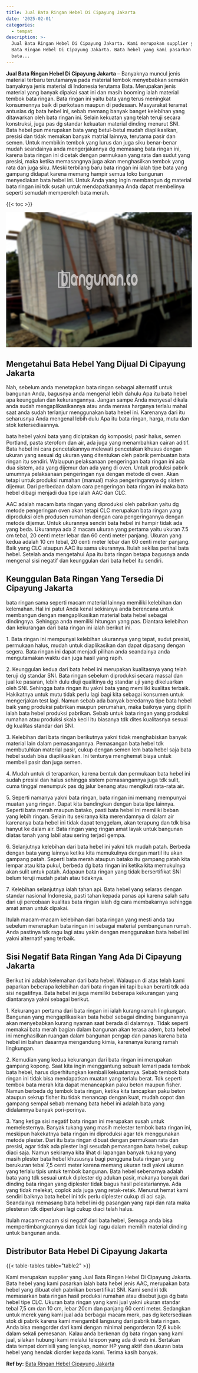 ```yaml
---
title: Jual Bata Ringan Hebel Di Cipayung Jakarta
date: '2025-02-01'
categories:
  - tempat
description: >-
  Jual Bata Ringan Hebel Di Cipayung Jakarta. Kami merupakan supplier yang Jual
  Bata Ringan Hebel Di Cipayung Jakarta. Bata hebel yang kami pasarkan ialah
  bata...
---
```


**Jual Bata Ringan Hebel Di Cipayung Jakarta** – Banyaknya muncul jenis material terbaru terutamanya pada material tembok menyebabkan semakin banyaknya jenis material di Indonesia terutama Bata. Merupakan jenis material yang banyak dipakai saat ini dan masih booming ialah material tembok bata ringan. Bata ringan ini yaitu bata yang terus meningkat konsumennya baik di perkotaan maupun di pedesaan. Masyarakat teramat antusias dg bata hebel ini, sebab memang banyak banget kelebihan yang ditawarkan oleh bata ringan ini. Selain kekuatan yang telah teruji secara konstruksi, juga pas dg standar kekuatan material dinding menurut SNI. Bata hebel pun merupakan bata yang betul-betul mudah diaplikasikan, presisi dan tidak memakan banyak matrial lainnya, terutama pasir dan semen. Untuk membikin tembok yang lurus dan juga siku benar-benar mudah seandainya anda mengerjakannya dg memasang bata ringan ini, karena bata ringan ini dicetak dengan permukaan yang rata dan sudut yang presisi, maka ketika memasangnya juga akan menghasilkan tembok yang rata dan juga siku. Meski terbilang baru bata ringan ini ialah tipe bata yang gampang didapat karena memang hampir semua toko bangunan menyediakan bata hebel ini. Untuk Anda yang ingin membangun dg material bata ringan ini tdk susah untuk mendapatkannya Anda dapat membelinya seperti semudah memperoleh bata merah.

{{< toc >}}

![Jual Bata Ringan Hebel Di Cipayung Jakarta](/images/jual-hebel-murah-16.png)

## Mengetahui Bata Hebel Yang Dijual Di Cipayung Jakarta

Nah, sebelum anda menetapkan bata ringan sebagai alternatif untuk bangunan Anda, bagusnya anda mengenal lebih dahulu Apa itu bata hebel apa keunggulan dan kekurangannya. Jangan sampe Anda menyesal dikala anda sudah mengaplikasikannya atau anda merasa harganya terlalu mahal saat anda sudah terlanjur menggunakan bata hebel ini. Karenanya dari itu seharusnya Anda mengenal lebih dulu Apa itu bata ringan, harga, mutu dan stok ketersediaannya.

bata hebel yakni bata yang diciptakan dg komposisi; pasir halus, semen Portland, pasta sterofom dan air, ada juga yang menambahkan cairan aditif. Bata hebel ini cara pencetakannya melewati pencetakan khusus dengan ukuran yang sesuai dg ukuran yang ditentukan oleh pabrik pembuatan bata ringan itu sendiri. Walaupun pelaksanaan pengeringan bata ringan ini ada dua sistem, ada yang dijemur dan ada yang di oven. Untuk produksi pabrik umumnya pelaksanaan pengeringan nya dengan metode di oven. Akan tetapi untuk produksi rumahan (manual) maka pengeringannya dg sistem dijemur. Dari perbedaan dalam cara pengeringan bata ringan ini maka bata hebel dibagi menjadi dua tipe ialah AAC dan CLC.

AAC adalah macam bata ringan yang diproduksi oleh pabrikan yaitu dg metode pengeringan oven akan tetapi CLC merupakan bata ringan yang diproduksi oleh produsen rumahan dengan cara pengeringannya dengan metode dijemur. Untuk ukurannya sendiri bata hebel ini hampir tidak ada yang beda. Ukurannya ada 2 macam ukuran yang pertama yaitu ukuran 7.5 cm tebal, 20 centi meter lebar dan 60 centi meter panjang. Ukuran yang kedua adalah 10 cm tebal, 20 centi meter lebar dan 60 centi meter panjang. Baik yang CLC ataupun AAC itu sama ukurannya. Itulah sekilas perihal bata hebel. Setelah anda mengetahui Apa itu bata ringan betapa bagusnya anda mengenal sisi negatif dan keunggulan dari bata hebel itu sendiri.

## Keunggulan Bata Ringan Yang Tersedia Di Cipayung Jakarta

bata ringan sama seperti macam material lainnya memiliki kelebihan dan kelemahan. Hal ini patut Anda kenal sekiranya anda berencana untuk membangun dengan mengaplikasikan material bata hebel sebagai dindingnya. Sehingga anda memiliki hitungan yang pas. Diantara kelebihan dan kekurangan dari bata ringan ini ialah berikut ini.

1\. Bata ringan ini mempunyai kelebihan ukurannya yang tepat, sudut presisi, permukaan halus, mudah untuk diaplikasikan dan dapat dipasang dengan segera. Bata ringan ini dapat menjadi pilihan anda seandainya anda mengutamakan waktu dan juga hasil yang rapih.

2\. Keunggulan kedua dari bata hebel ini merupakan kualitasnya yang telah teruji dg standar SNI. Bata ringan sebelum diproduksi secara massal dan jual ke pasaran, lebih dulu diuji qualitinya dg standar uji yang dikeluarkan oleh SNI. Sehingga bata ringan itu yakni bata yang memiliki kualitas terbaik. Hakikatnya untuk mutu tidak perlu lagi bagi kita sebagai konsumen untuk mengerjakan test lagi. Namun sebab ada banyak beredarnya tipe bata hebel baik yang produksi pabrikan maupun perumahan, maka baiknya yang dipilih ialah bata hebel produksi pabrikan. Sebab untuk bata ringan yang produksi rumahan atau produksi skala kecil itu biasanya tdk dites kualitasnya sesuai dg kualitas standar dari SNI.

3\. Kelebihan dari bata ringan berikutnya yakni tidak menghabiskan banyak material lain dalam pemasangannya. Pemasangan bata hebel tdk membutuhkan material pasir, cukup dengan semen lem bata hebel saja bata hebel sudah bisa diaplikasikan. Ini tentunya menghemat biaya untuk membeli pasir dan juga semen.

4\. Mudah untuk di terapankan, karena bentuk dan permukaan bata hebel ini sudah presisi dan halus sehingga sistem pemasangannya juga tdk sulit, cuma tinggal menumpuk pas dg jalur benang atau mengikuti rata-rata air.

5\. Seperti namanya yakni bata ringan, bata ringan ini memang mempunyai muatan yang ringan. Dapat kita bandingkan dengan bata tipe lainnya. Seperti bata merah maupun batako, pasti bata hebel ini memiliki beban yang lebih ringan. Selain itu sekiranya kita merendamnya di dalam air karenanya bata hebel ini tidak dapat tenggelam, akan terapung dan tdk bisa hanyut ke dalam air. Bata ringan yang ringan amat layak untuk bangunan diatas tanah yang labil atau sering terjadi gempa.

6\. Selanjutnya kelebihan dari bata hebel ini yakni tdk mudah patah. Berbeda dengan bata yang lainnya ketika kita memukulnya dengan martil itu akan gampang patah. Seperti bata merah ataupun batako itu gampang patah kita lempar atau kita pukul, berbeda dg bata ringan ini ketika kita memukulnya akan sulit untuk patah. Adapaun bata ringan yang tidak bersertifikat SNI belum teruji mudah patah atau tidaknya.

7\. Kelebihan selanjutnya ialah tahan api. Bata hebel yang selaras dengan standar nasional Indonesia, pasti tahan kepada panas api karena salah satu dari uji percobaan kualitas bata ringan ialah dg cara membakarnya sehingga amat aman untuk dipakai.

Itulah macam-macam kelebihan dari bata ringan yang mesti anda tau sebelum menerapkan bata ringan ini sebagai material pembangunan rumah. Anda pastinya tdk ragu lagi atau yakin dengan menggunakan bata hebel ini yakni alternatif yang terbaik.

## Sisi Negatif Bata Ringan Yang Ada Di Cipayung Jakarta

Berikut ini adalah kelemahan dari bata hebel. Walaupun di atas telah kami paparkan beberapa kelebihan dari bata ringan ini tapi bukan berarti tdk ada sisi negatifnya. Bata hebel ini juga memiliki beberapa kekurangan yang diantaranya yakni sebagai berikut.

1\. Kekurangan pertama dari bata ringan ini ialah kurang ramah lingkungan. Bangunan yang mengaplikasikan bata hebel sebagai dinding bangunannya akan menyebabkan kurang nyaman saat berada di dalamnya. Tidak seperti memakai bata merah bagian dalam bangunan akan terasa adem, bata hebel ini menghasilkan ruangan dalam bangunan pengap dan panas karena bata hebel ini bahan dasarnya mengandung kimia, karenanya kurang ramah lingkungan.

2\. Kemudian yang kedua kekurangan dari bata ringan ini merupakan gampang kopong. Saat kita ingin menggantung sebuah lemari pada tembok bata hebel, harus diperhitungkan kembali kekuatannya. Sebab tembok bata ringan ini tidak bisa mendapatkan muatan yang terlalu berat. Tdk seperti tembok bata merah kita dapat menancapkan paku beton maupun fisher. Namun berbeda dg tembok bata ringan, ketika kita tancapkan paku beton ataupun sekrup fisher itu tidak menancap dengan kuat, mudah copot dan gampang sempal sebab memang bata hebel ini adalah bata yang didalamnya banyak pori-porinya.

3\. Yang ketiga sisi negatif bata ringan ini merupakan susah untuk memelesternya. Banyak tukang yang masih melester tembok bata ringan ini, meskipun hakekatnya bata ringan ini diproduksi agar tdk menggunakan metode plester. Dari itu bata ringan dibuat dengan permukaan rata dan presisi, agar tidak ada plester lagi sesudah pemasangan bata hebel, cukup diaci saja. Namun sekiranya kita lihat di lapangan banyak tukang yang masih plester bata hebel khususnya bagi pengguna bata ringan yang berukuran tebal 7,5 centi meter karena memang ukuran tadi yakni ukuran yang terlalu tipis untuk tembok bangunan. Bata hebel sebenarnya adalah bata yang tdk sesuai untuk diplester dg adukan pasir, makanya banyak dari dinding bata ringan yang diplester tidak bagus hasil pelestariannya. Ada yang tidak melekat, coplok ada juga yang retak-retak. Menurut hemat kami sendiri baiknya bata hebel ini tdk perlu diplester cukup di aci saja. Seandainya memasang bata hebel ini dg pasangan yang rapi dan rata maka plesteran tdk diperlukan lagi cukup diaci telah halus.

Itulah macam-macam sisi negatif dari bata hebel, Semoga anda bisa mempertimbangkannya dan tidak lagi ragu dalam memilih material dinding untuk bangunan anda.

## Distributor Bata Hebel Di Cipayung Jakarta

{{< table-tables table="table2" >}}

Kami merupakan supplier yang Jual Bata Ringan Hebel Di Cipayung Jakarta. Bata hebel yang kami pasarkan ialah bata hebel jenis AAC, merupakan bata hebel yang dibuat oleh pabrikan bersertifikat SNI. Kami sendiri tdk memasarkan bata ringan hasil produksi rumahan atau disebut juga dg bata hebel tipe CLC. Ukuran bata ringan yang kami jual yakni ukuran standar tebal 7,5 cm dan 10 cm, lebar 20cm dan panjang 60 centi meter. Sedangkan untuk merek yang kami jual ada berbagai macam merk, pas dg ketersediaan stok di pabrik karena kami mengambil langsung dari pabrik bata ringan. Anda bisa mengorder dari kami dengan minimal pengorderan 12,6 kubik dalam sekali pemesanan. Kalau anda berkenan dg bata ringan yang kami jual, silakan hubungi kami melalui telepon yang ada di web ini. Sertakan data tempat domisili yang lengkap, nomor HP yang aktif dan ukuran bata hebel yang hendak diorder kepada kami. Terima kasih banyak.

**Ref by:** [Bata Ringan Hebel Cipayung Jakarta](https://id.wikipedia.org/wiki/Bata)
